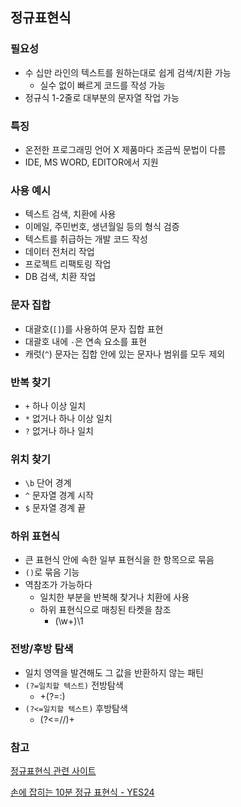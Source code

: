 ## 정규표현식

### 필요성

- 수 십만 라인의 텍스트를 원하는대로 쉽게 검색/치환 가능
    - 실수 없이 빠르게 코드를 작성 가능
- 정규식 1-2줄로 대부분의 문자열 작업 가능

### 특징

- 온전한 프로그래밍 언어 X 제품마다 조금씩 문법이 다름
- IDE, MS WORD, EDITOR에서 지원

### 사용 예시

- 텍스트 검색, 치환에 사용
- 이메일, 주민번호, 생년월일 등의 형식 검증
- 텍스트를 취급하는 개발 코드 작성
- 데이터 전처리 작업
- 프로젝트 리팩토링 작업
- DB 검색, 치환 작업

### 문자 집합

- 대괄호(`[]`)를 사용하여 문자 집합 표현
- 대괄호 내에 `-`은 연속 요소를 표현
- 캐럿(`^`) 문자는 집합 안에 있는 문자나 범위를 모두 제외

### 반복 찾기

- `+` 하나 이상 일치
- `*` 없거나 하나 이상 일치
- `?` 없거나 하나 일치

### 위치 찾기

- `\b` 단어 경계
- `^` 문자열 경계 시작
- `$` 문자열 경계 끝

### 하위 표현식

- 큰 표현식 안에 속한 일부 표현식을 한 항목으로 묶음
- `()`로 묶음 기능
- 역참조가 가능하다
    - 일치한 부분을 반복해 찾거나 치환에 사용
    - 하위 표현식으로 매칭된 타켓을 참조
        - (\w+)\1

### 전방/후방 탐색

- 일치 영역을 발견해도 그 값을 반환하지 않는 패틴
- `(?=일치할 텍스트)` 전방탐색
    - +(?=:)
- `(?<=일치할 텍스트)` 후방탐색
    - (?<=\/\/)+

### 참고

[정규표현식 관련 사이트](https://regexr.com/)

[손에 잡히는 10분 정규 표현식 - YES24](http://www.yes24.com/Product/Goods/75454395)